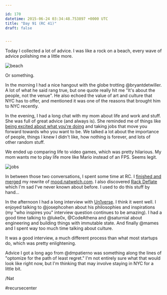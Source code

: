 ```yaml
---

id: 170
datetime: 2015-06-24 03:34:48.753897 +0000 UTC
title: "Day 91 (RC 41)"
draft: false


---
```


Today I collected a lot of advice. I was like a rock on a beach, every wave of advice polishing me a little more.

![beach](https://33.media.tumblr.com/0b3ead515381471e109dd9b16e22cfbf/tumblr_nefchkIlBV1rvn6njo1_500.gif)

Or something.

In the morning I had a nice hangout with the globe trotting @bryantdetwiller. A lot of what he said rang true, but one quote really hit me "It's about the people, not the venue". He also echoed the value of art and culture that NYC has to offer, and mentioned it was one of the reasons that brought him to NYC recently.

In the evening, I had a long chat with my mom about life and work and stuff. She was full of great advice (and always is). She reminded me of things like [being excited about what you're doing](https://sivers.org/hellyeah) and taking jobs that move you forward towards who you want to be. We talked a lot about the importance of people, things I knew I didn't like, how nothing is forever, and lots of other random stuff.

We ended up comparing life to video games, which was pretty hilarious. My mom wants me to play life more like Mario instead of an FPS. Seems legit.

![jobs](https://31.media.tumblr.com/tumblr_l67igqR72l1qz6yg5.png)

In between those two conversations, I spent some time at RC. I [finished and merged](https://github.com/icco/inspiration/pull/1/files) my rewrite of [mood.natwelch.com](http://mood.natwelch.com/). I also discovered [Rack Deflate](https://github.com/rack/rack/blob/master/lib/rack/deflater.rb) which I'm sad I've never known about before. I used to do this stuff by hand...

In the afternoon I had a long interview with [Un1verse](http://un1verse.co/). I think it went well. I enjoyed talking to @josephcohen about his philosophies and inspirations (my "who inspires you" interview question continues to be amazing). I had a good time talking to @luke0x, @CodeAthena and @saturnial about engineering and building things with immutable state. And finally @mames and I spent way too much time talking about culture. 

It was a good interview, a much different process than what most startups do, which was pretty enlightening.

Advice I got a long ago from @dmpatierno was something along the lines of "optomize for the path of least regret." I'm not entirely sure what that would look like right now, but I'm thinking that may involve staying in NYC for a little bit.

/Nat

#recursecenter
